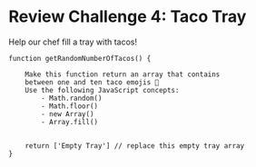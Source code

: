 # Review Challenge 4: Taco Tray

Help our chef fill a tray with tacos!

```
function getRandomNumberOfTacos() {

    Make this function return an array that contains
    between one and ten taco emojis 🌮
    Use the following JavaScript concepts:
        - Math.random()
        - Math.floor()
        - new Array()
        - Array.fill()


    return ['Empty Tray'] // replace this empty tray array
}
```

